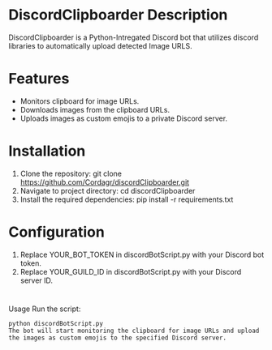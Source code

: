 # DiscordClipboarder Description
DiscordClipboarder is a Python-Intregated Discord bot that utilizes discord libraries to automatically upload detected Image URLS. 

# Features
- Monitors clipboard for image URLs.
- Downloads images from the clipboard URLs.
- Uploads images as custom emojis to a private Discord server.

# Installation
1. Clone the repository:
   git clone https://github.com/Cordagr/discordClipboarder.git
2. Navigate to project directory:
   cd discordClipboarder
3. Install the required dependencies:
   pip install -r requirements.txt


# Configuration
1. Replace YOUR_BOT_TOKEN in discordBotScript.py with your Discord bot token.
2. Replace YOUR_GUILD_ID in discordBotScript.py with your Discord server ID.

#
Usage
Run the script:

``` Code
python discordBotScript.py
The bot will start monitoring the clipboard for image URLs and upload the images as custom emojis to the specified Discord server.
```
